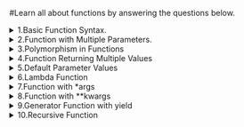  
#Learn all about functions by answering the questions below.
<details>
<summary>1.Basic Function Syntax.
</summary>
Problem: Write a function to calculate and return the square of a number.
</details>


<details>
<summary>2.Function with Multiple Parameters.
</summary>
 Problem: Create a function that takes two numbers as parameters and returns their sum.
</details>

<details>
<summary>3.Polymorphism in Functions
</summary>
 Problem:Write a function multiply that multiplies two numbers, but can also accept and multiply string.
</details>
<details>
<summary>4.Function Returning Multiple Values
</summary>
 Problem: Create a function that returns both the area and circumference of a cricle given its radius.
</details>
<details>
<summary>5.Default Parameter Values
</summary>
 Problem: Write a function that greets a user . if no name is provided, it should greet with a default name.
</details>
<details>
<summary>6.Lambda Function
</summary>
 Problem:Create a lambda function to compute the cube of a number.
</details>
<details>
<summary>7.Function with *args
</summary>
 Problem:Write a function that takes variable number of arguments and returns their sum.
</details>
<details>
<summary>8.Function with **kwargs
</summary>
 Problem: create a function that any number of keyword arguments and prints them in the format 
 key: value.
 
 </details>
<details>
<summary>9.Generator Function with yield
</summary>
 Problem:Write a generator function that yields even numbers up to a specified limit.
</details>
<details>
<summary>10.Recursive Function
</summary>
 Problem: Create  a recursive function to calculate the factorial of a  number.
</details>